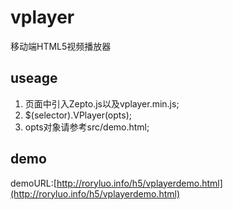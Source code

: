 # vplayer
移动端HTML5视频播放器

useage
--------
1. 页面中引入Zepto.js以及vplayer.min.js;
2. $(selector).VPlayer(opts);
3. opts对象请参考src/demo.html;

demo
--------
demoURL:[http://roryluo.info/h5/vplayerdemo.html](http://roryluo.info/h5/vplayerdemo.html)
